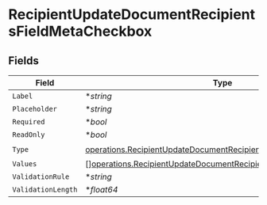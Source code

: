 # RecipientUpdateDocumentRecipientsFieldMetaCheckbox


## Fields

| Field                                                                                                                                                  | Type                                                                                                                                                   | Required                                                                                                                                               | Description                                                                                                                                            |
| ------------------------------------------------------------------------------------------------------------------------------------------------------ | ------------------------------------------------------------------------------------------------------------------------------------------------------ | ------------------------------------------------------------------------------------------------------------------------------------------------------ | ------------------------------------------------------------------------------------------------------------------------------------------------------ |
| `Label`                                                                                                                                                | **string*                                                                                                                                              | :heavy_minus_sign:                                                                                                                                     | N/A                                                                                                                                                    |
| `Placeholder`                                                                                                                                          | **string*                                                                                                                                              | :heavy_minus_sign:                                                                                                                                     | N/A                                                                                                                                                    |
| `Required`                                                                                                                                             | **bool*                                                                                                                                                | :heavy_minus_sign:                                                                                                                                     | N/A                                                                                                                                                    |
| `ReadOnly`                                                                                                                                             | **bool*                                                                                                                                                | :heavy_minus_sign:                                                                                                                                     | N/A                                                                                                                                                    |
| `Type`                                                                                                                                                 | [operations.RecipientUpdateDocumentRecipientsFieldMetaTypeCheckbox](../../models/operations/recipientupdatedocumentrecipientsfieldmetatypecheckbox.md) | :heavy_check_mark:                                                                                                                                     | N/A                                                                                                                                                    |
| `Values`                                                                                                                                               | [][operations.RecipientUpdateDocumentRecipientsValue2](../../models/operations/recipientupdatedocumentrecipientsvalue2.md)                             | :heavy_minus_sign:                                                                                                                                     | N/A                                                                                                                                                    |
| `ValidationRule`                                                                                                                                       | **string*                                                                                                                                              | :heavy_minus_sign:                                                                                                                                     | N/A                                                                                                                                                    |
| `ValidationLength`                                                                                                                                     | **float64*                                                                                                                                             | :heavy_minus_sign:                                                                                                                                     | N/A                                                                                                                                                    |